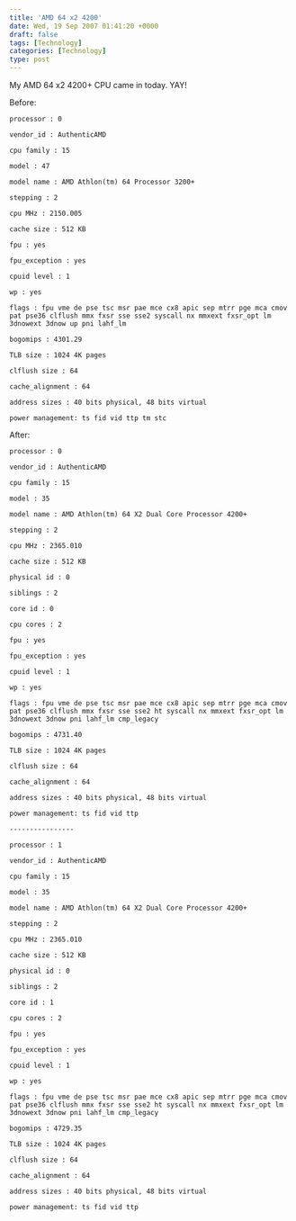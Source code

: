 ```yaml
---
title: 'AMD 64 x2 4200'
date: Wed, 19 Sep 2007 01:41:20 +0000
draft: false
tags: [Technology]
categories: [Technology]
type: post
---
```


My AMD 64 x2 4200+ CPU came in today. YAY!

Before:

`processor : 0`

`vendor_id : AuthenticAMD`

`cpu family : 15`

`model : 47`

`model name : AMD Athlon(tm) 64 Processor 3200+`

`stepping : 2`

`cpu MHz : 2150.005`

`cache size : 512 KB`

`fpu : yes`

`fpu_exception : yes`

`cpuid level : 1`

`wp : yes`

`flags : fpu vme de pse tsc msr pae mce cx8 apic sep mtrr pge mca cmov pat pse36 clflush mmx fxsr sse sse2 syscall nx mmxext fxsr_opt lm 3dnowext 3dnow up pni lahf_lm`

`bogomips : 4301.29`

`TLB size : 1024 4K pages`

`clflush size : 64`

`cache_alignment : 64`

`address sizes : 40 bits physical, 48 bits virtual`

`power management: ts fid vid ttp tm stc`

After:

`processor : 0`

`vendor_id : AuthenticAMD`

`cpu family : 15`

`model : 35`

`model name : AMD Athlon(tm) 64 X2 Dual Core Processor 4200+`

`stepping : 2`

`cpu MHz : 2365.010`

`cache size : 512 KB`

`physical id : 0`

`siblings : 2`

`core id : 0`

`cpu cores : 2`

`fpu : yes`

`fpu_exception : yes`

`cpuid level : 1`

`wp : yes`

`flags : fpu vme de pse tsc msr pae mce cx8 apic sep mtrr pge mca cmov pat pse36 clflush mmx fxsr sse sse2 ht syscall nx mmxext fxsr_opt lm 3dnowext 3dnow pni lahf_lm cmp_legacy`

`bogomips : 4731.40`

`TLB size : 1024 4K pages`

`clflush size : 64`

`cache_alignment : 64`

`address sizes : 40 bits physical, 48 bits virtual`

`power management: ts fid vid ttp`

`----------------`

`processor : 1`

`vendor_id : AuthenticAMD`

`cpu family : 15`

`model : 35`

`model name : AMD Athlon(tm) 64 X2 Dual Core Processor 4200+`

`stepping : 2`

`cpu MHz : 2365.010`

`cache size : 512 KB`

`physical id : 0`

`siblings : 2`

`core id : 1`

`cpu cores : 2`

`fpu : yes`

`fpu_exception : yes`

`cpuid level : 1`

`wp : yes`

`flags : fpu vme de pse tsc msr pae mce cx8 apic sep mtrr pge mca cmov pat pse36 clflush mmx fxsr sse sse2 ht syscall nx mmxext fxsr_opt lm 3dnowext 3dnow pni lahf_lm cmp_legacy`

`bogomips : 4729.35`

`TLB size : 1024 4K pages`

`clflush size : 64`

`cache_alignment : 64`

`address sizes : 40 bits physical, 48 bits virtual`

`power management: ts fid vid ttp`